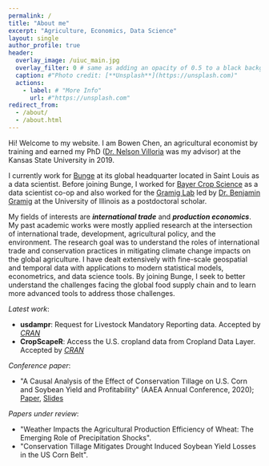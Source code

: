 ```yaml
---
permalink: /
title: "About me"
excerpt: "Agriculture, Economics, Data Science"
layout: single 
author_profile: true
header:
  overlay_image: /uiuc_main.jpg
  overlay_filter: 0 # same as adding an opacity of 0.5 to a black background
  caption: #"Photo credit: [**Unsplash**](https://unsplash.com)"
  actions:
    - label: # "More Info"
      url: #"https://unsplash.com"
redirect_from: 
  - /about/
  - /about.html
---
```


Hi! Welcome to my website. I am Bowen Chen, an agricultural economist by training and earned my PhD ([Dr. Nelson Villoria](https://www.ageconomics.k-state.edu/directory/faculty_directory/villoria/index.html) was my advisor) at the Kansas State University in 2019. 

I currently work for [Bunge](https://www.bunge.com/) at its global headquarter located in Saint Louis as a data scientist. Before joining Bunge, I worked for [Bayer Crop Science](https://www.cropscience.bayer.com/) as a data scientist co-op and also worked for the [Gramig Lab](https://www.bengramig.com/) led by [Dr. Benjamin Gramig](https://ace.illinois.edu/directory/bgramig) at the University of Illinois as a postdoctoral scholar. 

My fields of interests are **_international trade_** and **_production economics_**. My past academic works were mostly applied research at the intersection of international trade, development, agricultural policy, and the environment. The research goal was to understand the roles of international trade and conservation practices in mitigating climate change impacts on the global agriculture. I have dealt extensively with fine-scale geospatial and temporal data with applications to modern statistical models, econometrics, and data science tools. By joining Bunge, I seek to better understand the challenges facing the global food supply chain and to learn more advanced tools to address those challenges. 
 

_Latest work_:
 - **usdampr**: Request for Livestock Mandatory Reporting data. Accepted by [_CRAN_](https://cran.r-project.org/web/packages/usdampr/index.html)   
 - **CropScapeR**: Access the U.S. cropland data from Cropland Data Layer. Accepted by [_CRAN_](https://cran.r-project.org/web/packages/CropScapeR/index.html)
 
_Conference paper_:
 - "A Causal Analysis of the Effect of Conservation Tillage on U.S. Corn and Soybean Yield and Profitability" (AAEA Annual Conference, 2020); [Paper](https://ageconsearch.umn.edu/record/304296?ln=en), [Slides](http://www.bwchen.com/files/Bowen_Chen_Tillage_AAEA_2020_Slide.pdf)
 
 _Papers under review_:    
 - "Weather Impacts the Agricultural Production Efficiency of Wheat: The Emerging Role of Precipitation Shocks".  
 - "Conservation Tillage Mitigates Drought Induced Soybean Yield Losses in the US Corn Belt". 
 



 

